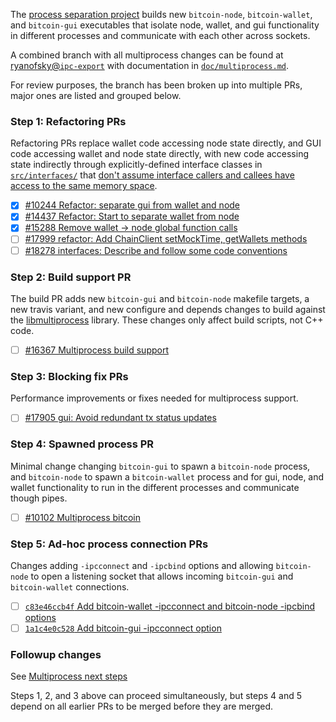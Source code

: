 The [process separation project](https://github.com/bitcoin/bitcoin/projects/10) builds new `bitcoin-node`, `bitcoin-wallet`,
and `bitcoin-gui` executables that isolate node, wallet, and gui functionality in different
processes and communicate with each other across sockets.

A combined branch with all multiprocess changes can be found at
[ryanofsky@`ipc-export`](https://github.com/ryanofsky/bitcoin/commits/ipc-export)
with documentation in
[`doc/multiprocess.md`](https://github.com/ryanofsky/bitcoin/blob/ipc-export/doc/multiprocess.md).

For review purposes, the branch has been broken up into multiple PRs, major ones are listed and grouped below. 

### Step 1: Refactoring PRs

Refactoring PRs replace wallet code accessing node state directly, and GUI code accessing wallet and node state directly, with new code accessing state indirectly through explicitly-defined interface classes in [`src/interfaces/`](https://github.com/ryanofsky/bitcoin/tree/ipc-export/src/interfaces) that [don't assume interface callers and callees have access to the same memory space](https://github.com/ryanofsky/bitcoin/blob/ipc-export/doc/developer-notes.md#internal-interface-guidelines).

- [X] [#10244 Refactor: separate gui from wallet and node](https://github.com/bitcoin/bitcoin/pull/10244)
- [X] [#14437 Refactor: Start to separate wallet from node](https://github.com/bitcoin/bitcoin/pull/14437)
- [X] [#15288 Remove wallet -> node global function calls](https://github.com/bitcoin/bitcoin/pull/15288)
- [ ] [#17999 refactor: Add ChainClient setMockTime, getWallets methods](https://github.com/bitcoin/bitcoin/pull/17999)
- [ ] [#18278 interfaces: Describe and follow some code conventions](https://github.com/bitcoin/bitcoin/pull/18278)

### Step 2: Build support PR

The build PR adds new `bitcoin-gui` and `bitcoin-node` makefile targets, a new travis variant, and new configure and depends changes to build against the [libmultiprocess](https://github.com/chaincodelabs/libmultiprocess) library. These changes only affect build scripts, not C++ code.

- [ ] [#16367 Multiprocess build support](https://github.com/bitcoin/bitcoin/pull/16367)

### Step 3: Blocking fix PRs

Performance improvements or fixes needed for multiprocess support.

- [ ] [#17905 gui: Avoid redundant tx status updates](https://github.com/bitcoin/bitcoin/pull/17905)

### Step 4: Spawned process PR

Minimal change changing `bitcoin-gui` to spawn a `bitcoin-node` process, and
`bitcoin-node` to spawn a `bitcoin-wallet` process and for gui, node, and wallet
functionality to run in the different processes and communicate though pipes.

- [ ] [#10102 Multiprocess bitcoin](https://github.com/bitcoin/bitcoin/pull/10102)

### Step 5: Ad-hoc process connection PRs

Changes adding `-ipcconnect` and `-ipcbind` options and allowing `bitcoin-node`
to open a listening socket that allows incoming `bitcoin-gui` and `bitcoin-wallet`
connections.

- [ ] [`c83e46ccb4f` Add bitcoin-wallet -ipcconnect and bitcoin-node -ipcbind options](https://github.com/ryanofsky/bitcoin/commit/c83e46ccb4fb74b5a7b30d278d46dfbf721f9c91)
- [ ] [`1a1c4e0c528` Add bitcoin-gui -ipcconnect option](https://github.com/ryanofsky/bitcoin/commit/1a1c4e0c528306877e24c8302a6f80ebc8c6fb93)

### Followup changes

See [Multiprocess next steps](https://github.com/ryanofsky/bitcoin/blob/ipc-export/doc/multiprocess.md#next-steps)

Steps 1, 2, and 3 above can proceed simultaneously, but steps 4 and 5 depend on all earlier PRs to be merged before they are merged.